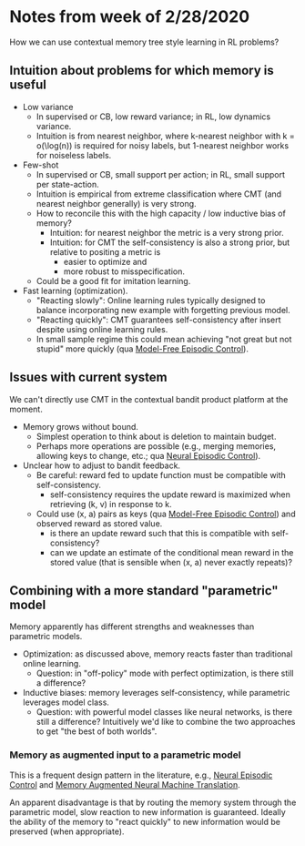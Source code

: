 # Notes from week of 2/28/2020

How we can use contextual memory tree style learning in RL problems?

## Intuition about problems for which memory is useful

* Low variance
  * In supervised or CB, low reward variance;  in RL, low dynamics variance.
  * Intuition is from nearest neighbor, where k-nearest neighbor with k = o(\log(n)) is required for noisy labels, but 1-nearest neighbor works for noiseless labels.
* Few-shot
  * In supervised or CB, small support per action; in RL, small support per state-action.
  * Intuition is empirical from extreme classification where CMT (and nearest neighbor generally) is very strong.
  * How to reconcile this with the high capacity / low inductive bias of memory?
     * Intuition: for nearest neighbor the metric is a very strong prior.
     * Intuition: for CMT the self-consistency is also a strong prior, but relative to positing a metric is
        * easier to optimize and
        * more robust to misspecification.
  * Could be a good fit for imitation learning.
* Fast learning (optimization).
  * "Reacting slowly": Online learning rules typically designed to balance incorporating new example with forgetting previous model.
  * "Reacting quickly": CMT guarantees self-consistency after insert despite using online learning rules.
  * In small sample regime this could mean achieving "not great but not stupid" more quickly (qua [Model-Free Episodic Control](https://arxiv.org/abs/1606.04460)).
  
## Issues with current system

We can't directly use CMT in the contextual bandit product platform at the moment.

* Memory grows without bound.
  * Simplest operation to think about is deletion to maintain budget.
  * Perhaps more operations are possible (e.g., merging memories, allowing keys to change, etc.; qua [Neural Episodic Control](https://arxiv.org/abs/1703.01988)).
* Unclear how to adjust to bandit feedback.
  * Be careful: reward fed to update function must be compatible with self-consistency.
    * self-consistency requires the update reward is maximized when retrieving (k, v) in response to k.
  * Could use (x, a) pairs as keys (qua [Model-Free Episodic Control](https://arxiv.org/abs/1606.04460)) and observed reward as stored value.
    * is there an update reward such that this is compatible with self-consistency?
    * can we update an estimate of the conditional mean reward in the stored value (that is sensible when (x, a) never exactly repeats)?
  
## Combining with a more standard "parametric" model

Memory apparently has different strengths and weaknesses than parametric models.
  * Optimization: as discussed above, memory reacts faster than traditional online learning.
     * Question: in "off-policy" mode with perfect optimization, is there still a difference?
  * Inductive biases: memory leverages self-consistency, while parametric leverages model class.
     * Question: with powerful model classes like neural networks, is there still a difference?
Intuitively we'd like to combine the two approaches to get "the best of both worlds".

### Memory as augmented input to a parametric model

This is a frequent design pattern in the literature, e.g., [Neural Episodic Control](https://arxiv.org/abs/1703.01988) and [Memory Augmented Neural Machine Translation](https://arxiv.org/abs/1708.02005).  

An apparent disadvantage is that by routing the memory system through the parametric model, slow reaction to new information is guaranteed.  Ideally the ability of the memory to "react quickly" to new information would be preserved (when appropriate).
